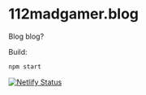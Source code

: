 # 112madgamer.blog
Blog blog?

Build:

```bash
npm start
```

[![Netlify Status](https://api.netlify.com/api/v1/badges/e2aeb12d-d9ec-4676-a733-62bff0416822/deploy-status)](https://app.netlify.com/sites/elastic-albattani-01d50a/deploys)
